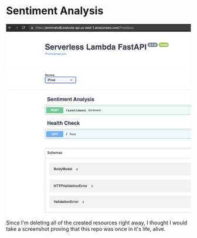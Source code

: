 # Sentiment Analysis
![](alive.png)
Since I'm deleting all of the created resources right away, I thought I would take a screenshot proving that this repo was once in it's life, alive.